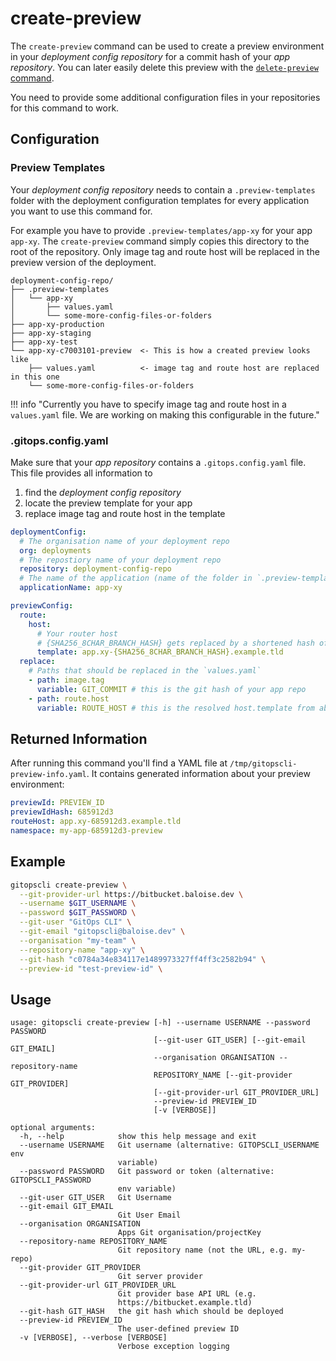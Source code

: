 # create-preview

The `create-preview` command can be used to create a preview environment in your *deployment config repository* for a commit hash of your *app repository*. You can later easily delete this preview with the [`delete-preview` command](/gitopscli/commands/delete-preview/).

You need to provide some additional configuration files in your repositories for this command to work. 

## Configuration
### Preview Templates

Your *deployment config repository* needs to contain a `.preview-templates` folder with the deployment configuration templates for every application you want to use this command for.

For example you have to provide `.preview-templates/app-xy` for your app `app-xy`. The `create-preview` command simply copies this directory to the root of the repository. Only image tag and route host will be replaced in the preview version of the deployment.

```
deployment-config-repo/
├── .preview-templates
│   └── app-xy
│       ├── values.yaml
│       └── some-more-config-files-or-folders
├── app-xy-production
├── app-xy-staging
├── app-xy-test
└── app-xy-c7003101-preview  <- This is how a created preview looks like
    ├── values.yaml          <- image tag and route host are replaced in this one
    └── some-more-config-files-or-folders
```

!!! info "Currently you have to specify image tag and route host in a `values.yaml` file. We are working on making this configurable in the future."

### .gitops.config.yaml

Make sure that your *app repository* contains a `.gitops.config.yaml` file. This file provides all information to 

1. find the *deployment config repository*
2. locate the preview template for your app
3. replace image tag and route host in the template

```yaml
deploymentConfig:
  # The organisation name of your deployment repo
  org: deployments
  # The repostiory name of your deployment repo
  repository: deployment-config-repo
  # The name of the application (name of the folder in `.preview-templates`)
  applicationName: app-xy

previewConfig:
  route:
    host:
      # Your router host
      # {SHA256_8CHAR_BRANCH_HASH} gets replaced by a shortened hash of your preview_id
      template: app.xy-{SHA256_8CHAR_BRANCH_HASH}.example.tld
  replace:
    # Paths that should be replaced in the `values.yaml`
    - path: image.tag
      variable: GIT_COMMIT # this is the git hash of your app repo
    - path: route.host
      variable: ROUTE_HOST # this is the resolved host.template from above
```

## Returned Information

After running this command you'll find a YAML file at `/tmp/gitopscli-preview-info.yaml`. It contains generated information about your preview environment:

```yaml
previewId: PREVIEW_ID
previewIdHash: 685912d3
routeHost: app.xy-685912d3.example.tld
namespace: my-app-685912d3-preview
```

## Example

```bash
gitopscli create-preview \
  --git-provider-url https://bitbucket.baloise.dev \
  --username $GIT_USERNAME \
  --password $GIT_PASSWORD \
  --git-user "GitOps CLI" \
  --git-email "gitopscli@baloise.dev" \
  --organisation "my-team" \
  --repository-name "app-xy" \
  --git-hash "c0784a34e834117e1489973327ff4ff3c2582b94" \
  --preview-id "test-preview-id" \
```

## Usage
```
usage: gitopscli create-preview [-h] --username USERNAME --password PASSWORD
                                [--git-user GIT_USER] [--git-email GIT_EMAIL]
                                --organisation ORGANISATION --repository-name
                                REPOSITORY_NAME [--git-provider GIT_PROVIDER]
                                [--git-provider-url GIT_PROVIDER_URL]
                                --preview-id PREVIEW_ID
                                [-v [VERBOSE]]

optional arguments:
  -h, --help            show this help message and exit
  --username USERNAME   Git username (alternative: GITOPSCLI_USERNAME env
                        variable)
  --password PASSWORD   Git password or token (alternative: GITOPSCLI_PASSWORD
                        env variable)
  --git-user GIT_USER   Git Username
  --git-email GIT_EMAIL
                        Git User Email
  --organisation ORGANISATION
                        Apps Git organisation/projectKey
  --repository-name REPOSITORY_NAME
                        Git repository name (not the URL, e.g. my-repo)
  --git-provider GIT_PROVIDER
                        Git server provider
  --git-provider-url GIT_PROVIDER_URL
                        Git provider base API URL (e.g.
                        https://bitbucket.example.tld)
  --git-hash GIT_HASH   the git hash which should be deployed
  --preview-id PREVIEW_ID
                        The user-defined preview ID
  -v [VERBOSE], --verbose [VERBOSE]
                        Verbose exception logging
```
